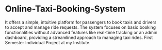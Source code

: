 # Online-Taxi-Booking-System
It offers a simple, intuitive platform for passengers to book taxis and drivers to accept and manage ride requests. The system focuses on basic booking functionalities without advanced features like real-time tracking or an admin dashboard, providing a streamlined approach to managing taxi rides. First Semester Individual Project at my Institute. 
